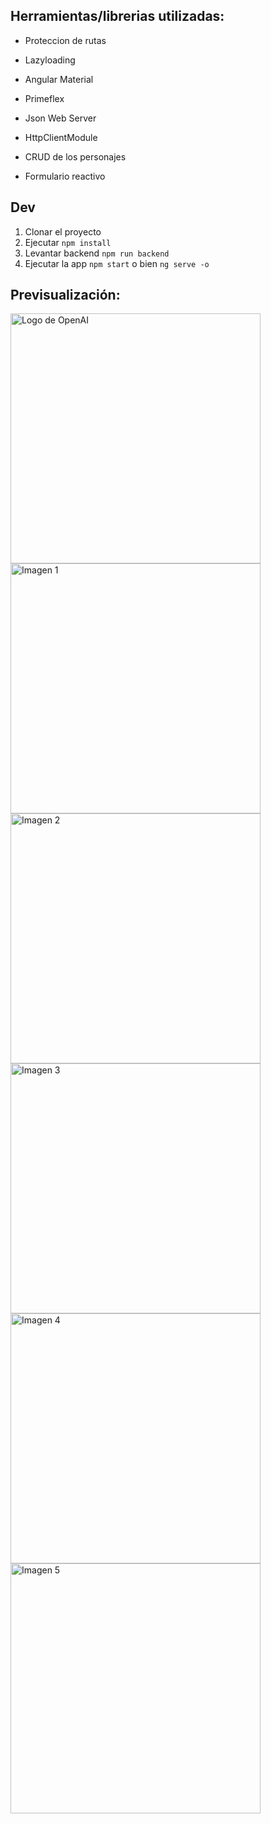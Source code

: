 
## Herramientas/librerias utilizadas:

- Proteccion de rutas
- Lazyloading

- Angular Material
- Primeflex

- Json Web Server
- HttpClientModule

- CRUD de los personajes
- Formulario reactivo

## Dev

1. Clonar el proyecto
2. Ejecutar ```npm install```
3. Levantar backend ```npm run backend```
4. Ejecutar la app ```npm start``` o bien ```ng serve -o```
## Previsualización:


<a href="https://drive.google.com/uc?export=view&id=1u2v7Leh72Jl22gPKfwDoTALiOEbIdZoT" target="_blank"><img src="https://drive.google.com/uc?export=view&id=1u2v7Leh72Jl22gPKfwDoTALiOEbIdZoT" alt="Logo de OpenAI" width="400"/></a>
<a href="https://drive.google.com/uc?export=view&id=1u3VPjgnqM4R8yLADT1s26TmA9DKazLlP" target="_blank"><img src="https://drive.google.com/uc?export=view&id=1u3VPjgnqM4R8yLADT1s26TmA9DKazLlP" alt="Imagen 1" width="400"/></a>
<a href="https://drive.google.com/uc?export=view&id=1u3dmqFW1cuvfY3IUjz96bYtLcH4b1New" target="_blank"><img src="https://drive.google.com/uc?export=view&id=1u3dmqFW1cuvfY3IUjz96bYtLcH4b1New" alt="Imagen 2" width="400"/></a>
<a href="https://drive.google.com/uc?export=view&id=1u454E1sWEnDzXWyseZBd7UNWSHcpovib" target="_blank"><img src="https://drive.google.com/uc?export=view&id=1u454E1sWEnDzXWyseZBd7UNWSHcpovib" alt="Imagen 3" width="400"/></a>
<a href="https://drive.google.com/uc?export=view&id=1u4VaQ4gub-8MDEWn9tv9TQEefV_J_IHx" target="_blank"><img src="https://drive.google.com/uc?export=view&id=1u4VaQ4gub-8MDEWn9tv9TQEefV_J_IHx" alt="Imagen 4" width="400"/></a>
<a href="https://drive.google.com/uc?export=view&id=1u4zLF4ZHVxbXkKFI2gVo_r73-K4PAVtv" target="_blank"><img src="https://drive.google.com/uc?export=view&id=1u4zLF4ZHVxbXkKFI2gVo_r73-K4PAVtv" alt="Imagen 5" width="400"/></a>

